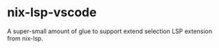 # nix-lsp-vscode

A super-small amount of glue to support extend selection LSP extension
from nix-lsp.
